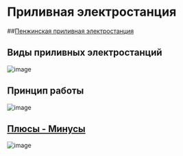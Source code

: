# Приливная электростанция

##[Пенжинская приливная электростанция](https://dzen.ru/media/id/5e31aa147d508d4055d24fc4/budet-li-postroen-proekt-veka-penjinskaia-prilivnaia-elektrostanciia-buduscee-mirovoi-energetiki-v-rukah-rossii-6300a0e8a28a920bbec2c3c7)

## Виды приливных электростанций

![image](https://user-images.githubusercontent.com/90931685/192258683-433d4f55-c375-4fa5-842c-fd34098db0a2.png)

## Принцип работы 

![image](https://user-images.githubusercontent.com/90931685/192258977-53df6de0-fffd-45b4-a90d-b0a96255d18e.png)

## [Плюсы - Минусы](https://alter220.ru/voda/prilivnye-elektrostantsii.html)

![image](https://user-images.githubusercontent.com/90931685/192259128-f0e6941c-3a0c-48de-b6f1-c7448d1eb515.png)


